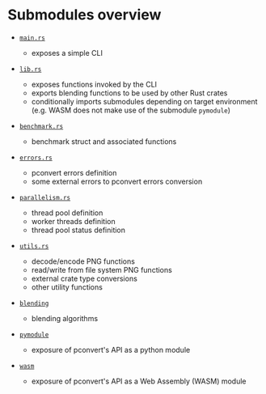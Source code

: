# Submodules overview

- [`main.rs`](./main.rs)
    - exposes a simple CLI

- [`lib.rs`](./lib.rs)
    - exposes functions invoked by the CLI
    - exports blending functions to be used by other Rust crates
    - conditionally imports submodules depending on target environment (e.g. WASM does not make use of the submodule `pymodule`)

- [`benchmark.rs`](./benchmark.rs)
    - benchmark struct and associated functions

- [`errors.rs`](./errors.rs)
    - pconvert errors definition
    - some external errors to pconvert errors conversion

- [`parallelism.rs`](./parallelism.rs)
    - thread pool definition
    - worker threads definition
    - thread pool status definition

- [`utils.rs`](./utils.rs)
    - decode/encode PNG functions
    - read/write from file system PNG functions
    - external crate type conversions
    - other utility functions

- [`blending`](./blending/)
    - blending algorithms

- [`pymodule`](./pymodule/)
    - exposure of pconvert's API as a python module

- [`wasm`](./wasm/)
    - exposure of pconvert's API as a Web Assembly (WASM) module
